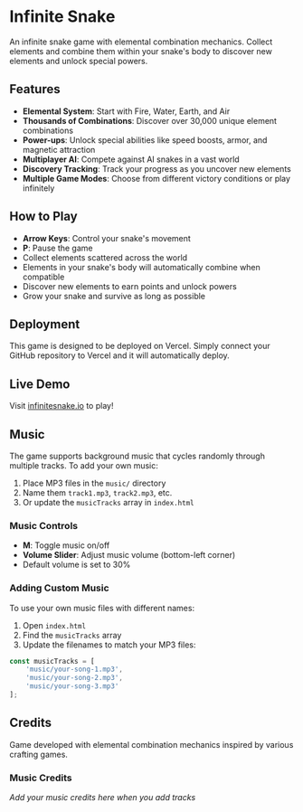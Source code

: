 # Infinite Snake

An infinite snake game with elemental combination mechanics. Collect elements and combine them within your snake's body to discover new elements and unlock special powers.

## Features

- **Elemental System**: Start with Fire, Water, Earth, and Air
- **Thousands of Combinations**: Discover over 30,000 unique element combinations
- **Power-ups**: Unlock special abilities like speed boosts, armor, and magnetic attraction
- **Multiplayer AI**: Compete against AI snakes in a vast world
- **Discovery Tracking**: Track your progress as you uncover new elements
- **Multiple Game Modes**: Choose from different victory conditions or play infinitely

## How to Play

- **Arrow Keys**: Control your snake's movement
- **P**: Pause the game
- Collect elements scattered across the world
- Elements in your snake's body will automatically combine when compatible
- Discover new elements to earn points and unlock powers
- Grow your snake and survive as long as possible

## Deployment

This game is designed to be deployed on Vercel. Simply connect your GitHub repository to Vercel and it will automatically deploy.

## Live Demo

Visit [infinitesnake.io](https://infinitesnake.io) to play!

## Music

The game supports background music that cycles randomly through multiple tracks. To add your own music:

1. Place MP3 files in the `music/` directory
2. Name them `track1.mp3`, `track2.mp3`, etc.
3. Or update the `musicTracks` array in `index.html`

### Music Controls

- **M**: Toggle music on/off
- **Volume Slider**: Adjust music volume (bottom-left corner)
- Default volume is set to 30%

### Adding Custom Music

To use your own music files with different names:

1. Open `index.html`
2. Find the `musicTracks` array
3. Update the filenames to match your MP3 files:

```javascript
const musicTracks = [
    'music/your-song-1.mp3',
    'music/your-song-2.mp3',
    'music/your-song-3.mp3'
];
```

## Credits

Game developed with elemental combination mechanics inspired by various crafting games.

### Music Credits

*Add your music credits here when you add tracks*
